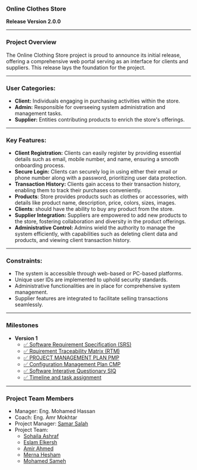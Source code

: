 ### **Online Clothes Store**

**Release Version 2.0.0**

---

### **Project Overview**

The Online Clothing Store project is proud to announce its initial release, offering a comprehensive web portal serving as an interface for clients and suppliers. This release lays the foundation for the project.

---

### **User Categories:**

- **Client:** Individuals engaging in purchasing activities within the store.
- **Admin:** Responsible for overseeing system administration and management tasks.
- **Supplier:** Entities contributing products to enrich the store's offerings.

---

### **Key Features:**

- **Client Registration:** Clients can easily register by providing essential details such as email, mobile number, and name, ensuring a smooth onboarding process.
- **Secure Login:** Clients can securely log in using either their email or phone number along with a password, prioritizing user data protection.
- **Transaction History:** Clients gain access to their transaction history, enabling them to track their purchases conveniently.
- **Products**: Store provides products such as clothes or accessories, with details like product name, description, price, colors, sizes, images.
- **Clients**: should have the ability to buy any product from the store.
- **Supplier Integration:** Suppliers are empowered to add new products to the store, fostering collaboration and diversity in the product offerings.
- **Administrative Control:** Admins wield the authority to manage the system efficiently, with capabilities such as deleting client data and products, and viewing client transaction history.

---

### **Constraints:**

- The system is accessible through web-based or PC-based platforms.
- Unique user IDs are implemented to uphold security standards.
- Administrative functionalities are in place for comprehensive system management.
- Supplier features are integrated to facilitate selling transactions seamlessly.

---

### **Milestones**

- **Version 1**
  - [✅ Software Requirement Specification (SRS)](https://github.com/Muhammed-Sameh/QA_Workshop_ClothesStore/blob/main/Project%20Management/QA_ClothesStore_SRS.xlsx)
  - [✅ Rquirement Traceability Matrix (RTM)](https://github.com/Muhammed-Sameh/QA_Workshop_ClothesStore/blob/main/Project%20Management/QA_ClothesStore_RTM.xlsx)
  - [✅ PROJECT MANAGEMENT PLAN PMP](https://github.com/Muhammed-Sameh/QA_Workshop_ClothesStore/files/14889477/PROJECT.MANAGEMENT.PLAN.docx)
  - [✅ Configuration Management Plan CMP](https://github.com/Muhammed-Sameh/QA_Workshop_ClothesStore/files/14889479/Configuration.Management.Plan.docx)
  - [✅ Software Interative Questionary SIQ](https://github.com/Muhammed-Sameh/QA_Workshop_ClothesStore/files/14889731/QA_ClothesStore_SIQ.1.xlsx)
  - [✅ Timeline and task assignment](https://www.taskade.com/d/3uyN1jPwH7qgDxFk?share=view&view=DNkGNpH5wgazwPmi&as=actionsheet)
---

### **Project Team Members**

- Manager: Eng. Mohamed Hassan
- Coach: Eng. Amr Mokhtar
- Project Manager: [Samar Salah](@samasalh )
- Project Team:
  - [Sohaila Ashraf](@sohaila-ashraf-albdAllah )
  - [Eslam Elkersh](@EslamElkersh )
  - [Amir Ahmed](@amirhefny )
  - [Merna Hesham](@MernaHesham10 )
  - [Mohamed Sameh](@Muhammed-Sameh )
